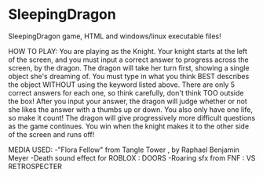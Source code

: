 # SleepingDragon
SleepingDragon game, HTML and windows/linux executable files!




HOW TO PLAY:
You are playing as the Knight. Your knight starts at the left of the screen, and you must input a correct answer to progress across the screen, by the dragon.
The dragon will take her turn first, showing a single object she's dreaming of. You must type in what you think BEST describes the object WITHOUT using the keyword listed above. There are only 5 correct answers for each one, so think carefully, don't think TOO outside the box!
After you input your answer, the dragon will judge whether or not she likes the answer with a thumbs up or down.
You also only have one life, so make it count!
The dragon will give progressively more difficult questions as the game continues. You win when the knight makes it to the other side of the screen and runs off!



MEDIA USED:
-"Flora Fellow" from Tangle Tower , by Raphael Benjamin Meyer
-Death sound effect for ROBLOX : DOORS
-Roaring sfx from FNF : VS RETROSPECTER
